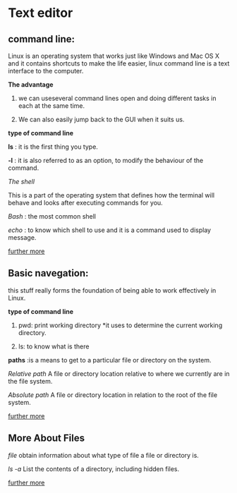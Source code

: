 # Text editor

## command line:

Linux is an operating system that works just like Windows and Mac OS X and it contains shortcuts to make the life easier, 
linux command line is a text interface to the computer.

**The advantage** 
1. we can useseveral command lines open and doing different tasks in each at the same time.

2. We can also easily jump back to the GUI when it suits us.

**type of command line**

**ls** : it is the first thing you type.

**-l** : it is also referred to as an option, to modify the behaviour of the command.

*The shell*

This is a part of the operating system that defines how the terminal will behave and looks after executing commands for you.

*Bash* : the most common shell

*echo* : to know which shell to use and it is a command used to display message.

[further more](https://ryanstutorials.net/linuxtutorial/commandline.php)

## Basic navegation:

this stuff really forms the foundation of being able to work effectively in Linux.

**type of command line** 

1. pwd: print working directory *it uses to determine the current working directory.

2. ls: to know what is there

**paths** :is a means to get to a particular file or directory on the system.

*Relative path*
A file or directory location relative to where we currently are in the file system.

*Absolute path*
A file or directory location in relation to the root of the file system.

[further more](https://ryanstutorials.net/linuxtutorial/navigation.php)

## More About Files

*file*
obtain information about what type of file a file or directory is.

*ls -a*
List the contents of a directory, including hidden files.

[further more](https://ryanstutorials.net/linuxtutorial/navigation.php)












